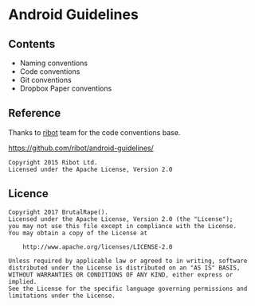 # Android Guidelines

## Contents

- Naming conventions
- Code conventions
- Git conventions
- Dropbox Paper conventions

## Reference

Thanks to [ribot](http://ribot.co.uk) team for the code conventions base.

https://github.com/ribot/android-guidelines/

```
Copyright 2015 Ribot Ltd.
Licensed under the Apache License, Version 2.0
```

## Licence

```
Copyright 2017 BrutalRape().
Licensed under the Apache License, Version 2.0 (the "License");
you may not use this file except in compliance with the License.
You may obtain a copy of the License at

    http://www.apache.org/licenses/LICENSE-2.0

Unless required by applicable law or agreed to in writing, software
distributed under the License is distributed on an "AS IS" BASIS,
WITHOUT WARRANTIES OR CONDITIONS OF ANY KIND, either express or implied.
See the License for the specific language governing permissions and
limitations under the License.
```
